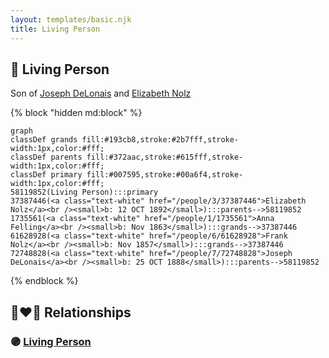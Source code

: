 ```yaml
---
layout: templates/basic.njk
title: Living Person
---
```

## 🔵 Living Person

Son of [Joseph DeLonais](/people/7/72748828) and [Elizabeth Nolz](/people/3/37387446)

{% block "hidden md:block" %}
```mermaid
graph
classDef grands fill:#193cb8,stroke:#2b7fff,stroke-width:1px,color:#fff;
classDef parents fill:#372aac,stroke:#615fff,stroke-width:1px,color:#fff;
classDef primary fill:#007595,stroke:#00a6f4,stroke-width:1px,color:#fff;
58119852(Living Person):::primary
37387446(<a class="text-white" href="/people/3/37387446">Elizabeth Nolz</a><br /><small>b: 12 OCT 1892</small>):::parents-->58119852
1735561(<a class="text-white" href="/people/1/1735561">Anna Felling</a><br /><small>b: Nov 1863</small>):::grands-->37387446
61628928(<a class="text-white" href="/people/6/61628928">Frank Nolz</a><br /><small>b: Nov 1857</small>):::grands-->37387446
72748828(<a class="text-white" href="/people/7/72748828">Joseph DeLonais</a><br /><small>b: 25 OCT 1888</small>):::parents-->58119852
```
{% endblock %}

## 👩‍❤️‍👨 Relationships

### 🟣 [Living Person](/people/5/52175257)
